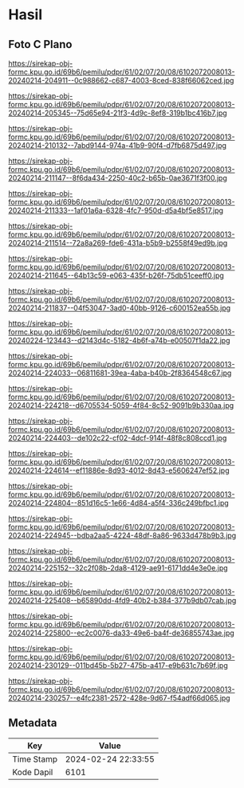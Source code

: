 # Hasil

## Foto C Plano

https://sirekap-obj-formc.kpu.go.id/69b6/pemilu/pdpr/61/02/07/20/08/6102072008013-20240214-204911--0c988662-c687-4003-8ced-838f66062ced.jpg

https://sirekap-obj-formc.kpu.go.id/69b6/pemilu/pdpr/61/02/07/20/08/6102072008013-20240214-205345--75d65e94-21f3-4d9c-8ef8-319b1bc416b7.jpg

https://sirekap-obj-formc.kpu.go.id/69b6/pemilu/pdpr/61/02/07/20/08/6102072008013-20240214-210132--7abd9144-974a-41b9-90f4-d7fb6875d497.jpg

https://sirekap-obj-formc.kpu.go.id/69b6/pemilu/pdpr/61/02/07/20/08/6102072008013-20240214-211147--8f6da434-2250-40c2-b65b-0ae3671f3f00.jpg

https://sirekap-obj-formc.kpu.go.id/69b6/pemilu/pdpr/61/02/07/20/08/6102072008013-20240214-211333--1af01a6a-6328-4fc7-950d-d5a4bf5e8517.jpg

https://sirekap-obj-formc.kpu.go.id/69b6/pemilu/pdpr/61/02/07/20/08/6102072008013-20240214-211514--72a8a269-fde6-431a-b5b9-b2558f49ed9b.jpg

https://sirekap-obj-formc.kpu.go.id/69b6/pemilu/pdpr/61/02/07/20/08/6102072008013-20240214-211645--64b13c59-e063-435f-b26f-75db51ceeff0.jpg

https://sirekap-obj-formc.kpu.go.id/69b6/pemilu/pdpr/61/02/07/20/08/6102072008013-20240214-211837--04f53047-3ad0-40bb-9126-c600152ea55b.jpg

https://sirekap-obj-formc.kpu.go.id/69b6/pemilu/pdpr/61/02/07/20/08/6102072008013-20240224-123443--d2143d4c-5182-4b6f-a74b-e00507f1da22.jpg

https://sirekap-obj-formc.kpu.go.id/69b6/pemilu/pdpr/61/02/07/20/08/6102072008013-20240214-224033--06811681-39ea-4aba-b40b-2f8364548c67.jpg

https://sirekap-obj-formc.kpu.go.id/69b6/pemilu/pdpr/61/02/07/20/08/6102072008013-20240214-224218--d6705534-5059-4f84-8c52-9091b9b330aa.jpg

https://sirekap-obj-formc.kpu.go.id/69b6/pemilu/pdpr/61/02/07/20/08/6102072008013-20240214-224403--de102c22-cf02-4dcf-914f-48f8c808ccd1.jpg

https://sirekap-obj-formc.kpu.go.id/69b6/pemilu/pdpr/61/02/07/20/08/6102072008013-20240214-224614--ef11886e-8d93-4012-8d43-e5606247ef52.jpg

https://sirekap-obj-formc.kpu.go.id/69b6/pemilu/pdpr/61/02/07/20/08/6102072008013-20240214-224804--851d16c5-1e66-4d84-a5f4-336c249bfbc1.jpg

https://sirekap-obj-formc.kpu.go.id/69b6/pemilu/pdpr/61/02/07/20/08/6102072008013-20240214-224945--bdba2aa5-4224-48df-8a86-9633d478b9b3.jpg

https://sirekap-obj-formc.kpu.go.id/69b6/pemilu/pdpr/61/02/07/20/08/6102072008013-20240214-225152--32c2f08b-2da8-4129-ae91-6171dd4e3e0e.jpg

https://sirekap-obj-formc.kpu.go.id/69b6/pemilu/pdpr/61/02/07/20/08/6102072008013-20240214-225408--b65890dd-4fd9-40b2-b384-377b9db07cab.jpg

https://sirekap-obj-formc.kpu.go.id/69b6/pemilu/pdpr/61/02/07/20/08/6102072008013-20240214-225800--ec2c0076-da33-49e6-ba4f-de36855743ae.jpg

https://sirekap-obj-formc.kpu.go.id/69b6/pemilu/pdpr/61/02/07/20/08/6102072008013-20240214-230129--011bd45b-5b27-475b-a417-e9b631c7b69f.jpg

https://sirekap-obj-formc.kpu.go.id/69b6/pemilu/pdpr/61/02/07/20/08/6102072008013-20240214-230257--e4fc2381-2572-428e-9d67-f54adf66d065.jpg


## Metadata

| Key        | Value               |
| ---------- | ------------------- |
| Time Stamp | 2024-02-24 22:33:55 |
| Kode Dapil | 6101                |



